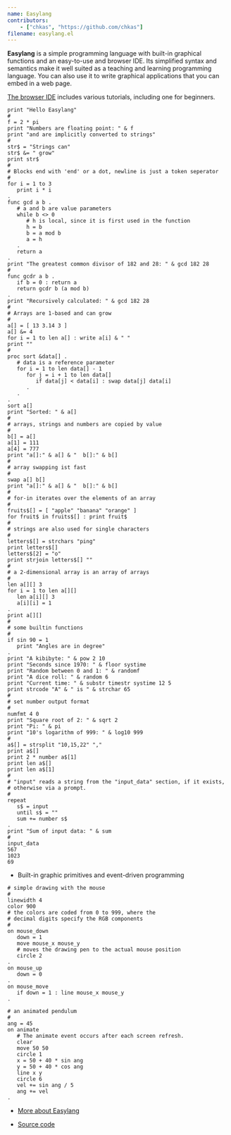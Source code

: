 ```yaml
---
name: Easylang
contributors:
    - ["chkas", "https://github.com/chkas"]
filename: easylang.el
---
```


**Easylang** is a simple programming language with built-in graphical functions and an easy-to-use and browser IDE. Its simplified syntax and semantics make it well suited as a teaching and learning programming language. You can also use it to write graphical applications that you can embed in a web page.

[The browser IDE](https://easylang.online/ide/) includes various tutorials, including one for beginners.

```
print "Hello Easylang"
#
f = 2 * pi
print "Numbers are floating point: " & f
print "and are implicitly converted to strings"
#
str$ = "Strings can"
str$ &= " grow"
print str$
#
# Blocks end with 'end' or a dot, newline is just a token seperator
#
for i = 1 to 3
   print i * i
.
func gcd a b .
   # a and b are value parameters
   while b <> 0
      # h is local, since it is first used in the function
      h = b
      b = a mod b
      a = h
   .
   return a
.
print "The greatest common divisor of 182 and 28: " & gcd 182 28
#
func gcdr a b .
   if b = 0 : return a
   return gcdr b (a mod b)
.
print "Recursively calculated: " & gcd 182 28
#
# Arrays are 1-based and can grow
#
a[] = [ 13 3.14 3 ]
a[] &= 4
for i = 1 to len a[] : write a[i] & " "
print ""
#
proc sort &data[] .
   # data is a reference parameter
   for i = 1 to len data[] - 1
      for j = i + 1 to len data[]
         if data[j] < data[i] : swap data[j] data[i]
      .
   .
.
sort a[]
print "Sorted: " & a[]
#
# arrays, strings and numbers are copied by value
#
b[] = a[]
a[1] = 111
a[4] = 777
print "a[]:" & a[] & "  b[]:" & b[]
#
# array swapping ist fast
#
swap a[] b[]
print "a[]:" & a[] & "  b[]:" & b[]
#
# for-in iterates over the elements of an array
#
fruits$[] = [ "apple" "banana" "orange" ]
for fruit$ in fruits$[] : print fruit$
#
# strings are also used for single characters
#
letters$[] = strchars "ping"
print letters$[]
letters$[2] = "o"
print strjoin letters$[] ""
#
# a 2-dimensional array is an array of arrays
#
len a[][] 3
for i = 1 to len a[][]
   len a[i][] 3
   a[i][i] = 1
.
print a[][]
#
# some builtin functions
#
if sin 90 = 1
   print "Angles are in degree"
.
print "A kibibyte: " & pow 2 10
print "Seconds since 1970: " & floor systime
print "Random between 0 and 1: " & randomf
print "A dice roll: " & random 6
print "Current time: " & substr timestr systime 12 5
print strcode "A" & " is " & strchar 65
#
# set number output format
#
numfmt 4 0
print "Square root of 2: " & sqrt 2
print "Pi: " & pi
print "10's logarithm of 999: " & log10 999
#
a$[] = strsplit "10,15,22" ","
print a$[]
print 2 * number a$[1]
print len a$[]
print len a$[1]
#
# "input" reads a string from the "input_data" section, if it exists,
# otherwise via a prompt.
#
repeat
   s$ = input
   until s$ = ""
   sum += number s$
.
print "Sum of input data: " & sum
#
input_data
567
1023
69
```

* Built-in graphic primitives and event-driven programming

```
# simple drawing with the mouse
#
linewidth 4
color 900
# the colors are coded from 0 to 999, where the
# decimal digits specify the RGB components
#
on mouse_down
   down = 1
   move mouse_x mouse_y
   # moves the drawing pen to the actual mouse position
   circle 2
.
on mouse_up
   down = 0
.
on mouse_move
   if down = 1 : line mouse_x mouse_y
.
```

```
# an animated pendulum
#
ang = 45
on animate
   # The animate event occurs after each screen refresh.
   clear
   move 50 50
   circle 1
   x = 50 + 40 * sin ang
   y = 50 + 40 * cos ang
   line x y
   circle 6
   vel += sin ang / 5
   ang += vel
.
```

* [More about Easylang](https://easylang.online/apps/)

* [Source code](https://github.com/chkas/easylang/)

